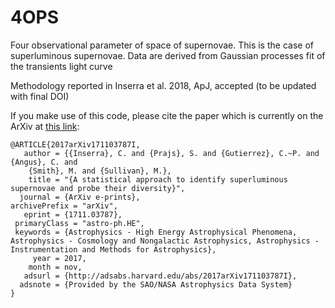 # 4OPS
Four observational parameter of space of supernovae. This is the case of superluminous supernovae. Data are derived from Gaussian processes fit of the transients light curve

Methodology reported in Inserra et al. 2018, ApJ, accepted (to be updated with final DOI)

If you make use of this code, please cite the paper which is currently on the ArXiv at [this link](https://arxiv.org/abs/1711.03787):

```
@ARTICLE{2017arXiv171103787I,
   author = {{Inserra}, C. and {Prajs}, S. and {Gutierrez}, C.~P. and {Angus}, C. and 
	{Smith}, M. and {Sullivan}, M.},
    title = "{A statistical approach to identify superluminous supernovae and probe their diversity}",
  journal = {ArXiv e-prints},
archivePrefix = "arXiv",
   eprint = {1711.03787},
 primaryClass = "astro-ph.HE",
 keywords = {Astrophysics - High Energy Astrophysical Phenomena, Astrophysics - Cosmology and Nongalactic Astrophysics, Astrophysics - Instrumentation and Methods for Astrophysics},
     year = 2017,
    month = nov,
   adsurl = {http://adsabs.harvard.edu/abs/2017arXiv171103787I},
  adsnote = {Provided by the SAO/NASA Astrophysics Data System}
}
```
